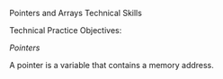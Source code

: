 Pointers and Arrays Technical Skills

Technical Practice Objectives:

*Pointers*

A pointer is a variable that contains a memory address.


